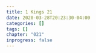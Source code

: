 ```yaml
---
title: 1 Kings 21
date: 2020-03-28T20:23:30-04:00
categories: []
tags: []
chapter: "021"
inprogress: false
---
```


